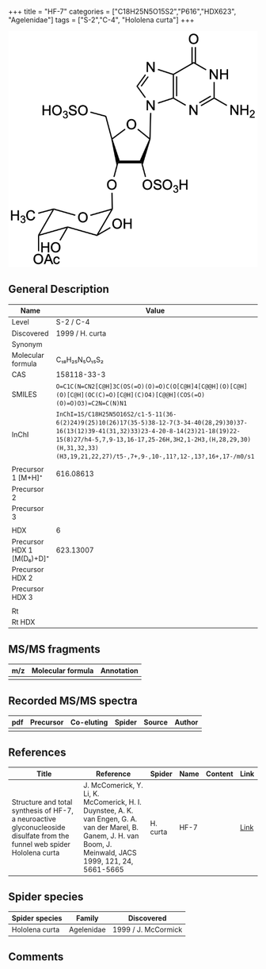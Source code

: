 +++
title = "HF-7"
categories = ["C18H25N5O15S2","P616","HDX623",
"Agelenidae"]
tags = ["S-2","C-4",
"Hololena curta"]
+++

![](/img/HF-7.png)

## General Description

| Name                      | Value           |
|---------------------------|-----------------|
| Level                     | S-2 / C-4             |
| Discovered                | 1999 / H. curta |
| Synonym                   |                 |
| Molecular formula         | C₁₈H₂₅N₅O₁₅S₂   |
| CAS                       | 158118-33-3     |
| SMILES | `O=C1C(N=CN2[C@H]3C(OS(=O)(O)=O)C(O[C@H]4[C@@H](O)[C@H](O)[C@H](OC(C)=O)[C@H](C)O4)[C@@H](COS(=O)(O)=O)O3)=C2N=C(N)N1`  |
| InChI  | `InChI=1S/C18H25N5O16S2/c1-5-11(36-6(2)24)9(25)10(26)17(35-5)38-12-7(3-34-40(28,29)30)37-16(13(12)39-41(31,32)33)23-4-20-8-14(23)21-18(19)22-15(8)27/h4-5,7,9-13,16-17,25-26H,3H2,1-2H3,(H,28,29,30)(H,31,32,33)(H3,19,21,22,27)/t5-,7+,9-,10-,11?,12-,13?,16+,17-/m0/s1`  |
|                           |                 |
| Precursor 1 [M+H]⁺        | 616.08613       |
| Precursor 2               |                 |
| Precursor 3               |                 |
|                           |                 |
| HDX                       | 6               |
| Precursor HDX 1 [M(D₆)+D]⁺ | 623.13007       |
| Precursor HDX 2           |                 |
| Precursor HDX 3           |                 |
|                           |                 |
| Rt                        |                 |
| Rt HDX                    |                 |

## MS/MS fragments

| m/z | Molecular formula | Annotation |
|-----|-------------------|------------|
|     |                   |            |

## Recorded MS/MS spectra

| pdf | Precursor | Co-eluting | Spider | Source | Author |
|-----|-----------|------------|--------|--------|--------|
|     |           |            |        |        |        |

## References

| Title                                                                                                                    | Reference                                                                                                                                                       | Spider   | Name | Content | Link                                           |
|--------------------------------------------------------------------------------------------------------------------------|-----------------------------------------------------------------------------------------------------------------------------------------------------------------|----------|------|---------|------------------------------------------------|
| Structure and total synthesis of HF-7, a neuroactive glyconucleoside disulfate from the funnel web spider Hololena curta | J. McComerick, Y. Li, K. McComerick, H. I. Duynstee, A. K. van Engen, G. A. van der Marel, B. Ganem, J. H. van Boom, J. Meinwald, JACS 1999, 121, 24, 5661-5665 | H. curta | HF-7 |         | [Link](https://pubs.acs.org/doi/abs/10.1021/ja990274q) |

## Spider species

| Spider species | Family     | Discovered          |
|----------------|------------|---------------------|
| Hololena curta | Agelenidae | 1999 / J. McCormick |

## Comments